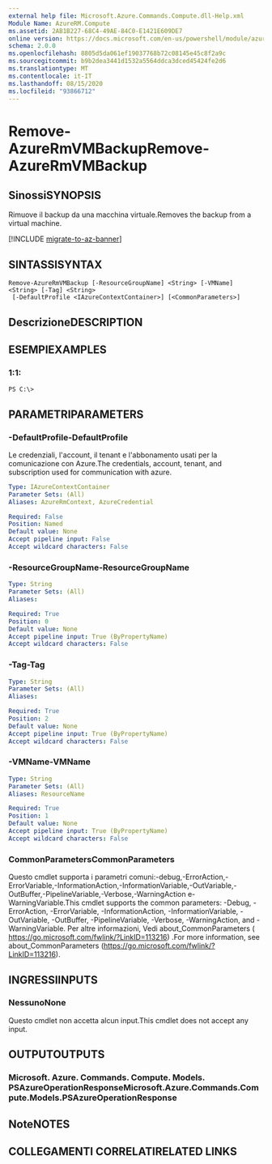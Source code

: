 ```yaml
---
external help file: Microsoft.Azure.Commands.Compute.dll-Help.xml
Module Name: AzureRM.Compute
ms.assetid: 2AB1B227-68C4-49AE-84C0-E1421E609DE7
online version: https://docs.microsoft.com/en-us/powershell/module/azurerm.compute/remove-azurermvmbackup
schema: 2.0.0
ms.openlocfilehash: 8805d5da061ef19037768b72c08145e45c8f2a9c
ms.sourcegitcommit: b9b2dea3441d1532a5564ddca3dced45424fe2d6
ms.translationtype: MT
ms.contentlocale: it-IT
ms.lasthandoff: 08/15/2020
ms.locfileid: "93866712"
---
```

# <span data-ttu-id="d1aa2-101">Remove-AzureRmVMBackup</span><span class="sxs-lookup"><span data-stu-id="d1aa2-101">Remove-AzureRmVMBackup</span></span>

## <span data-ttu-id="d1aa2-102">Sinossi</span><span class="sxs-lookup"><span data-stu-id="d1aa2-102">SYNOPSIS</span></span>
<span data-ttu-id="d1aa2-103">Rimuove il backup da una macchina virtuale.</span><span class="sxs-lookup"><span data-stu-id="d1aa2-103">Removes the backup from a virtual machine.</span></span>

[!INCLUDE [migrate-to-az-banner](../../includes/migrate-to-az-banner.md)]

## <span data-ttu-id="d1aa2-104">SINTASSI</span><span class="sxs-lookup"><span data-stu-id="d1aa2-104">SYNTAX</span></span>

```
Remove-AzureRmVMBackup [-ResourceGroupName] <String> [-VMName] <String> [-Tag] <String>
 [-DefaultProfile <IAzureContextContainer>] [<CommonParameters>]
```

## <span data-ttu-id="d1aa2-105">Descrizione</span><span class="sxs-lookup"><span data-stu-id="d1aa2-105">DESCRIPTION</span></span>

## <span data-ttu-id="d1aa2-106">ESEMPI</span><span class="sxs-lookup"><span data-stu-id="d1aa2-106">EXAMPLES</span></span>

### <span data-ttu-id="d1aa2-107">1:</span><span class="sxs-lookup"><span data-stu-id="d1aa2-107">1:</span></span>
```
PS C:\>
```

## <span data-ttu-id="d1aa2-108">PARAMETRI</span><span class="sxs-lookup"><span data-stu-id="d1aa2-108">PARAMETERS</span></span>

### <span data-ttu-id="d1aa2-109">-DefaultProfile</span><span class="sxs-lookup"><span data-stu-id="d1aa2-109">-DefaultProfile</span></span>
<span data-ttu-id="d1aa2-110">Le credenziali, l'account, il tenant e l'abbonamento usati per la comunicazione con Azure.</span><span class="sxs-lookup"><span data-stu-id="d1aa2-110">The credentials, account, tenant, and subscription used for communication with azure.</span></span>

```yaml
Type: IAzureContextContainer
Parameter Sets: (All)
Aliases: AzureRmContext, AzureCredential

Required: False
Position: Named
Default value: None
Accept pipeline input: False
Accept wildcard characters: False
```

### <span data-ttu-id="d1aa2-111">-ResourceGroupName</span><span class="sxs-lookup"><span data-stu-id="d1aa2-111">-ResourceGroupName</span></span>
```yaml
Type: String
Parameter Sets: (All)
Aliases: 

Required: True
Position: 0
Default value: None
Accept pipeline input: True (ByPropertyName)
Accept wildcard characters: False
```

### <span data-ttu-id="d1aa2-112">-Tag</span><span class="sxs-lookup"><span data-stu-id="d1aa2-112">-Tag</span></span>
```yaml
Type: String
Parameter Sets: (All)
Aliases: 

Required: True
Position: 2
Default value: None
Accept pipeline input: True (ByPropertyName)
Accept wildcard characters: False
```

### <span data-ttu-id="d1aa2-113">-VMName</span><span class="sxs-lookup"><span data-stu-id="d1aa2-113">-VMName</span></span>
```yaml
Type: String
Parameter Sets: (All)
Aliases: ResourceName

Required: True
Position: 1
Default value: None
Accept pipeline input: True (ByPropertyName)
Accept wildcard characters: False
```

### <span data-ttu-id="d1aa2-114">CommonParameters</span><span class="sxs-lookup"><span data-stu-id="d1aa2-114">CommonParameters</span></span>
<span data-ttu-id="d1aa2-115">Questo cmdlet supporta i parametri comuni:-debug,-ErrorAction,-ErrorVariable,-InformationAction,-InformationVariable,-OutVariable,-OutBuffer,-PipelineVariable,-Verbose,-WarningAction e-WarningVariable.</span><span class="sxs-lookup"><span data-stu-id="d1aa2-115">This cmdlet supports the common parameters: -Debug, -ErrorAction, -ErrorVariable, -InformationAction, -InformationVariable, -OutVariable, -OutBuffer, -PipelineVariable, -Verbose, -WarningAction, and -WarningVariable.</span></span> <span data-ttu-id="d1aa2-116">Per altre informazioni, Vedi about_CommonParameters ( https://go.microsoft.com/fwlink/?LinkID=113216) .</span><span class="sxs-lookup"><span data-stu-id="d1aa2-116">For more information, see about_CommonParameters (https://go.microsoft.com/fwlink/?LinkID=113216).</span></span>

## <span data-ttu-id="d1aa2-117">INGRESSI</span><span class="sxs-lookup"><span data-stu-id="d1aa2-117">INPUTS</span></span>

### <span data-ttu-id="d1aa2-118">Nessuno</span><span class="sxs-lookup"><span data-stu-id="d1aa2-118">None</span></span>
<span data-ttu-id="d1aa2-119">Questo cmdlet non accetta alcun input.</span><span class="sxs-lookup"><span data-stu-id="d1aa2-119">This cmdlet does not accept any input.</span></span>

## <span data-ttu-id="d1aa2-120">OUTPUT</span><span class="sxs-lookup"><span data-stu-id="d1aa2-120">OUTPUTS</span></span>

### <span data-ttu-id="d1aa2-121">Microsoft. Azure. Commands. Compute. Models. PSAzureOperationResponse</span><span class="sxs-lookup"><span data-stu-id="d1aa2-121">Microsoft.Azure.Commands.Compute.Models.PSAzureOperationResponse</span></span>

## <span data-ttu-id="d1aa2-122">Note</span><span class="sxs-lookup"><span data-stu-id="d1aa2-122">NOTES</span></span>

## <span data-ttu-id="d1aa2-123">COLLEGAMENTI CORRELATI</span><span class="sxs-lookup"><span data-stu-id="d1aa2-123">RELATED LINKS</span></span>

